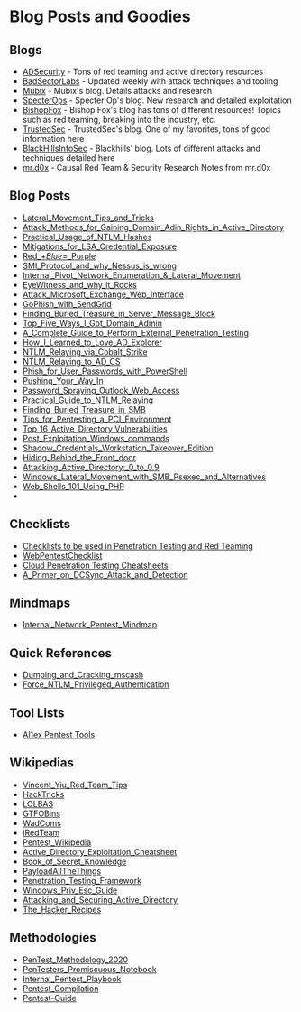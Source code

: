 # Blog Posts and Goodies

## Blogs

* [ADSecurity](https://adsecurity.org) - Tons of red teaming and active directory resources
* [BadSectorLabs](https://blog.badsectorlabs.com) - Updated weekly with attack techniques and tooling
* [Mubix](https://malicious.link/post/) - Mubix's blog. Details attacks and research
* [SpecterOps](https://posts.specterops.io) - Specter Op's blog. New research and detailed exploitation
* [BishopFox](https://labs.bishopfox.com/home) - Bishop Fox's blog has tons of different resources! Topics such as red teaming, breaking into the industry, etc.
* [TrustedSec](https://www.trustedsec.com/blog/) - TrustedSec's blog. One of my favorites, tons of good information here
* [BlackHillsInfoSec](https://www.blackhillsinfosec.com/blog/) - Blackhills' blog. Lots of different attacks and techniques detailed here
* [mr.d0x](https://mrd0x.com) - Causal Red Team & Security Research Notes from mr.d0x

## Blog Posts

* [Lateral\_Movement\_Tips\_and\_Tricks](https://riccardoancarani.github.io/2019-10-04-lateral-movement-megaprimer/)
* [Attack\_Methods\_for\_Gaining\_Domain\_Adin\_Rights\_in\_Active\_Directory](https://adsecurity.org/?p=2362)
* [Practical\_Usage\_of\_NTLM\_Hashes](https://blog.ropnop.com/practical-usage-of-ntlm-hashes/)
* [Mitigations\_for\_LSA\_Credential\_Exposure](https://thedefensedude.com/2016/07/19/mitigations-for-lsa-credential-exposure-part-1-plain-text-passwords/amp/)
* [Red\_+_Blue_=\_Purple](https://www.blackhillsinfosec.com/red-blue-purple/)
* [SMI\_Protocol\_and\_why\_Nessus\_is\_wrong](https://laconicwolf.com/2018/04/04/smi-protocol-nessus-wrong/)
* [Internal\_Pivot\_Network\_Enumeration\_&\_Lateral\_Movement](https://www.blackhillsinfosec.com/internal-pivot-network-enumeration-lateral-movement/)
* [EyeWitness\_and\_why\_it\_Rocks](https://www.blackhillsinfosec.com/eyewitness-and-why-it-rocks/)
* [Attack\_Microsoft\_Exchange\_Web\_Interface](https://swarm.ptsecurity.com/attacking-ms-exchange-web-interfaces/)
* [GoPhish\_with\_SendGrid](https://medium.com/@orhan\_yildirim/gophish-open-source-phishing-framework-fe4662e60721)
* [Finding\_Buried\_Treasure\_in\_Server\_Message\_Block](https://www.blackhillsinfosec.com/finding-buried-treasure-in-server-message-block-smb/)
* [Top\_Five\_Ways\_I\_Got\_Domain\_Admin](https://adam-toscher.medium.com/top-five-ways-i-got-domain-admin-on-your-internal-network-before-lunch-2018-edition-82259ab73aaa)
* [A\_Complete\_Guide\_to\_Perform\_External\_Penetration\_Testing](https://gbhackers.com/external-penetration-testing)
* [How\_I\_Learned\_to\_Love\_AD\_Explorer](https://www.blackhillsinfosec.com/domain-goodness-learned-love-ad-explorer/)
* [NTLM\_Relaying\_via\_Cobalt\_Strike](https://rastamouse.me/ntlm-relaying-via-cobalt-strike/)
* [NTLM\_Relaying\_to\_AD\_CS](https://dirkjanm.io/ntlm-relaying-to-ad-certificate-services/)
* [Phish\_for\_User\_Passwords\_with\_PowerShell](https://www.blackhillsinfosec.com/how-to-phish-for-user-passwords-with-powershell/)
* [Pushing\_Your\_Way\_In](https://www.blackhillsinfosec.com/pushing-your-way-in/)
* [Password\_Spraying\_Outlook\_Web\_Access](https://www.blackhillsinfosec.com/password-spraying-outlook-web-access-how-to-gain-access-to-domain-credentials-without-being-on-a-targets-network-part-2/)
* [Practical\_Guide\_to\_NTLM\_Relaying](https://byt3bl33d3r.github.io/practical-guide-to-ntlm-relaying-in-2017-aka-getting-a-foothold-in-under-5-minutes.html)
* [Finding\_Buried\_Treasure\_in\_SMB](https://www.blackhillsinfosec.com/finding-buried-treasure-in-server-message-block-smb/)
* [Tips\_for\_Pentesting\_a\_PCI\_Environment](https://secureideas.com/blog/2018/08/tips-for-penetration-testing-a-pci-environment.html)
* [Top\_16\_Active\_Directory\_Vulnerabilities](https://www.infosecmatter.com/top-16-active-directory-vulnerabilities/#12-weak-domain-password-policy)
* [Post\_Exploitation\_Windows\_commands](https://int0x33.medium.com/day-26-the-complete-list-of-windows-post-exploitation-commands-no-powershell-999b5433b61e)
* [Shadow\_Credentials\_Workstation\_Takeover\_Edition](https://www.fortalicesolutions.com/posts/shadow-credentials-workstation-takeover-edition)
* [Hiding\_Behind\_the\_Front\_door](https://www.fortalicesolutions.com/posts/hiding-behind-the-front-door-with-azure-domain-fronting)
* [Attacking\_Active\_Directory:\_0\_to\_0.9](https://zer1t0.gitlab.io/posts/attacking\_ad/)
* [Windows\_Lateral\_Movement\_with\_SMB\_Psexec\_and\_Alternatives](https://nv2lt.github.io/windows/smb-psexec-smbexec-winexe-how-to/)
* [Web\_Shells\_101\_Using\_PHP](https://www.acunetix.com/blog/articles/web-shells-101-using-php-introduction-web-shells-part-2/)
*

## Checklists

* [Checklists to be used in Penetration Testing and Red Teaming](https://github.com/netbiosX/Checklists)
* [WebPentestChecklist](https://github.com/D3n0Duz/WebPentestChecklist)
* [Cloud Penetration Testing Cheatsheets](https://github.com/dafthack/CloudPentestCheatsheets)
* [A\_Primer\_on\_DCSync\_Attack\_and\_Detection](https://www.alteredsecurity.com/post/a-primer-on-dcsync-attack-and-detection)

## Mindmaps

* [Internal\_Network\_Pentest\_Mindmap](https://github.com/sdcampbell/Internal-Network-Pentest-MindMap)

## Quick References

* [Dumping\_and\_Cracking\_mscash](https://www.ired.team/offensive-security/credential-access-and-credential-dumping/dumping-and-cracking-mscash-cached-domain-credentials)
* [Force\_NTLM\_Privileged\_Authentication](https://book.hacktricks.xyz/windows/active-directory-methodology/printers-spooler-service-abuse)

## Tool Lists

* [Al1ex Pentest Tools](https://github.com/Al1ex/Pentest-tools)

## Wikipedias

* [Vincent\_Yiu\_Red\_Team\_Tips](https://www.vincentyiu.com/red-team-tips/)
* [HackTricks](https://book.hacktricks.xyz)
* [LOLBAS](https://lolbas-project.github.io)
* [GTFOBins](https://gtfobins.github.io)
* [WadComs](https://wadcoms.github.io)
* [iRedTeam](https://www.ired.team)
* [Pentest\_Wikipedia](https://github.com/nixawk/pentest-wiki)
* [Active\_Directory\_Exploitation\_Cheatsheet](https://github.com/Integration-IT/Active-Directory-Exploitation-Cheat-Sheet)
* [Book\_of\_Secret\_Knowledge](https://github.com/trimstray/the-book-of-secret-knowledge)
* [PayloadAllTheThings](https://github.com/swisskyrepo/PayloadsAllTheThings)
* [Penetration\_Testing\_Framework](http://www.vulnerabilityassessment.co.uk/Penetration%20Test.html)
* [Windows\_Priv\_Esc\_Guide](https://www.absolomb.com/2018-01-26-Windows-Privilege-Escalation-Guide/)
* [Attacking\_and\_Securing\_Active\_Directory](https://rmusser.net/docs/Active\_Directory.html#adcred)
* [The\_Hacker\_Recipes](https://www.thehacker.recipes)

## Methodologies

* [PenTest\_Methodology\_2020](https://github.com/botesjuan/PenTestMethodology2020)
* [PenTesters\_Promiscuous\_Notebook](https://ppn.snovvcrash.rocks)
* [Internal\_Pentest\_Playbook](https://github.com/sdcampbell/Internal-Pentest-Playbook)
* [Pentest\_Compilation](https://github.com/adon90/pentest\_compilation)
* [Pentest-Guide](https://github.com/Voorivex/pentest-guide)
